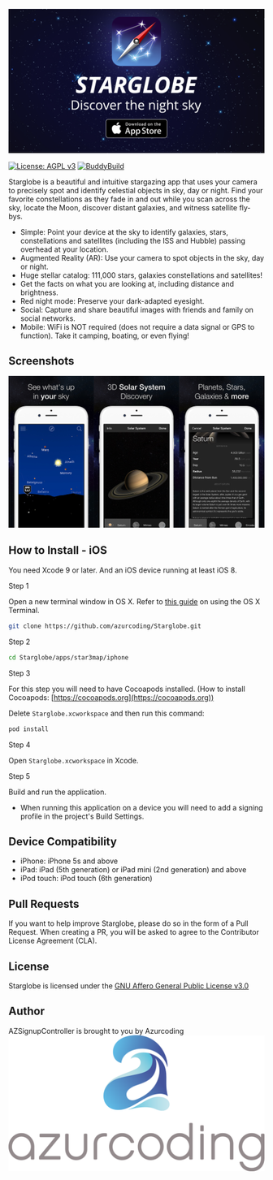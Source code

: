 [![Starglobe](1600x900.png)](https://itunes.apple.com/app//id703554364)

[![License: AGPL v3](https://img.shields.io/badge/License-AGPL%20v3-blue.svg)](https://www.gnu.org/licenses/agpl-3.0)
[![BuddyBuild](https://dashboard.buddybuild.com/api/statusImage?appID=597c9d47a2538b0001c92e70&branch=master&build=latest)](https://dashboard.buddybuild.com/apps/597c9d47a2538b0001c92e70/build/latest?branch=master)


Starglobe is a beautiful and intuitive stargazing app that uses your camera to precisely spot and identify celestial objects in sky, day or night. Find your favorite constellations as they fade in and out while you scan across the sky, locate the Moon, discover distant galaxies, and witness satellite fly-bys.

- Simple: Point your device at the sky to identify galaxies, stars, constellations and satellites (including the ISS and Hubble) passing overhead at your location.
- Augmented Reality (AR): Use your camera to spot objects in the sky, day or night.
- Huge stellar catalog: 111,000 stars, galaxies constellations and satellites!
- Get the facts on what you are looking at, including distance and brightness.
- Red night mode: Preserve your dark-adapted eyesight.
- Social: Capture and share beautiful images with friends and family on social networks. 
- Mobile: WiFi is NOT required (does not require a data signal or GPS to function). Take it camping, boating, or even flying!

## Screenshots

![Screenshots](screenshots.png)

## How to Install - iOS

You need Xcode 9 or later. And an iOS device running at least iOS 8.

Step 1

Open a new terminal window in OS X. Refer to [this guide](http://blog.teamtreehouse.com/introduction-to-the-mac-os-x-command-line) on using the OS X Terminal.

```bash
git clone https://github.com/azurcoding/Starglobe.git
```

Step 2

```bash
cd Starglobe/apps/star3map/iphone
```

Step 3

For this step you will need to have Cocoapods installed. (How to install Cocoapods: [https://cocoapods.org](https://cocoapods.org))

Delete `Starglobe.xcworkspace` and then run this command:
```bash
pod install
```

Step 4

Open `Starglobe.xcworkspace` in Xcode.


Step 5

Build and run the application.

- When running this application on a device you will need to add a signing profile in the project's Build Settings.

## Device Compatibility

- iPhone: iPhone 5s and above
- iPad: iPad (5th generation) or iPad mini (2nd generation) and above
- iPod touch: iPod touch (6th generation)


## Pull Requests

If you want to help improve Starglobe, please do so in the form of a Pull Request. When creating a PR, you will be asked to agree to the Contributor License Agreement (CLA).

## License
Starglobe is licensed under the [GNU Affero General Public License v3.0](/LICENSE)

## Author

AZSignupController is brought to you by Azurcoding
[![Azurcoding Logo](azurcoding.png)](https://azurcoding.com)
